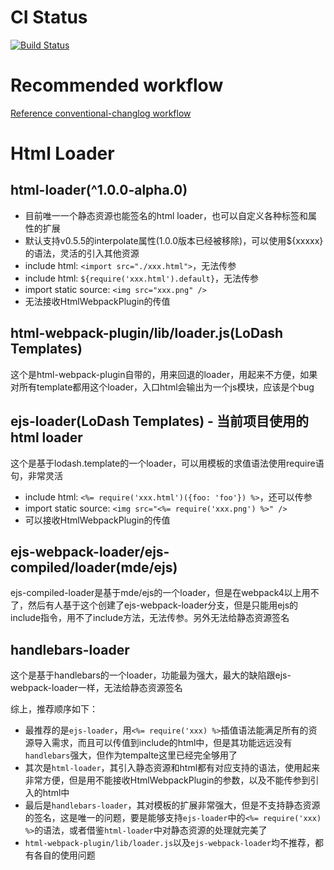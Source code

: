 

# CI Status
[![Build Status](https://travis-ci.com/xhavit-practice/webpack4.svg?branch=master)](https://travis-ci.com/xhavit-practice/webpack4)

# Recommended workflow
[Reference conventional-changlog workflow](https://github.com/conventional-changelog/conventional-changelog/tree/master/packages/conventional-changelog-cli#recommended-workflow)

# Html Loader
## html-loader(^1.0.0-alpha.0)
- 目前唯一一个静态资源也能签名的html loader，也可以自定义各种标签和属性的扩展
- 默认支持v0.5.5的interpolate属性(1.0.0版本已经被移除)，可以使用${xxxxx}的语法，灵活的引入其他资源
- include html: `<import src="./xxx.html">`，无法传参
- include html: `${require('xxx.html').default}`，无法传参
- import static source: `<img src="xxx.png" />`
- 无法接收HtmlWebpackPlugin的传值

## html-webpack-plugin/lib/loader.js(LoDash Templates)
这个是html-webpack-plugin自带的，用来回退的loader，用起来不方便，如果对所有template都用这个loader，入口html会输出为一个js模块，应该是个bug

## ejs-loader(LoDash Templates) - 当前项目使用的html loader
这个是基于lodash.template的一个loader，可以用模板的求值语法使用require语句，非常灵活
- include html: `<%= require('xxx.html')({foo: 'foo'}) %>`，还可以传参
- import static source: `<img src="<%= require('xxx.png') %>" />`
- 可以接收HtmlWebpackPlugin的传值

## ejs-webpack-loader/ejs-compiled/loader(mde/ejs)
ejs-compiled-loader是基于mde/ejs的一个loader，但是在webpack4以上用不了，然后有人基于这个创建了ejs-webpack-loader分支，但是只能用ejs的include指令，用不了include方法，无法传参。另外无法给静态资源签名

## handlebars-loader
这个是基于handlebars的一个loader，功能最为强大，最大的缺陷跟ejs-webpack-loader一样，无法给静态资源签名

综上，推荐顺序如下：
- 最推荐的是`ejs-loader`，用`<%= require('xxx) %>`插值语法能满足所有的资源导入需求，而且可以传值到include的html中，但是其功能远远没有`handlebars`强大，但作为tempalte这里已经完全够用了
- 其次是`html-loader`，其引入静态资源和html都有对应支持的语法，使用起来非常方便，但是用不能接收HtmlWebpackPlugin的参数，以及不能传参到引入的html中
- 最后是`handlebars-loader`，其对模板的扩展非常强大，但是不支持静态资源的签名，这是唯一的问题，要是能够支持`ejs-loader`中的`<%= require('xxx) %>`的语法，或者借鉴`html-loader`中对静态资源的处理就完美了
- `html-webpack-plugin/lib/loader.js`以及`ejs-webpack-loader`均不推荐，都有各自的使用问题